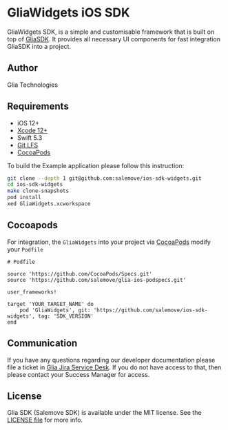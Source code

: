 # GliaWidgets iOS SDK

GliaWidgets SDK, is a simple and customisable framework that is built on top of [GliaSDK](https://github.com/salemove/ios-bundle). It provides all necessary UI components for fast integration GliaSDK into a project.

## Author

Glia Technologies


## Requirements
 - iOS 12+
 - [Xcode 12+](https://developer.apple.com/xcode/)
 - Swift 5.3
 - [Git LFS](https://git-lfs.github.com/)
 - [CocoaPods](https://cocoapods.org/)

To build the Example application please follow this instruction:
```sh
git clone --depth 1 git@github.com:salemove/ios-sdk-widgets.git
cd ios-sdk-widgets
make clone-snapshots
pod install
xed GliaWidgets.xcworkspace
```


## Cocoapods

For integration, the `GliaWidgets` into your project via [CocoaPods](https://cocoapods.org/) modify your `Podfile`
```
# Podfile

source 'https://github.com/CocoaPods/Specs.git'
source 'https://github.com/salemove/glia-ios-podspecs.git'

user_frameworks!

target 'YOUR_TARGET_NAME' do
    pod 'GliaWidgets', git: 'https://github.com/salemove/ios-sdk-widgets', tag: 'SDK_VERSION'
end

```

## Communication

If you have any questions regarding our developer documentation please file a ticket in [Glia Jira Service Desk](https://salemove.atlassian.net/servicedesk/customer/portal/1). If you do not have access to that, then please contact your Success Manager for access.


## License

Glia SDK (Salemove SDK) is available under the MIT license. See the [LICENSE file](LICENSE) for more info.
